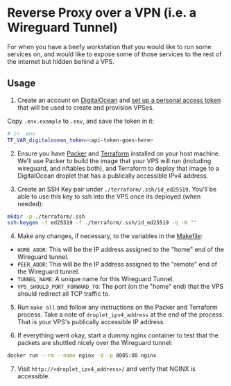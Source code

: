 # Reverse Proxy over a VPN (i.e. a Wireguard Tunnel)

For when you have a beefy workstation that you would like to run some services on, and would like to expose some of those services to the rest of the internet but hidden behind a VPS.

## Usage

1. Create an account on [DigitalOcean](https://cloud.digitalocean.com) and [set up a personal access token](https://cloud.digitalocean.com/account/api/tokens) that will be used to create and provision VPSes.
  
Copy `.env.example` to `.env`, and save the token in it:
```sh
# in .env
TF_VAR_digitalocean_token=<api-token-goes-here>
```

2. Ensure you have [Packer](https://developer.hashicorp.com/packer) and [Terraform](https://developer.hashicorp.com/terraform) installed on your host machine. We'll use Packer to build the image that your VPS will run (including wireguard, and nftables both), and Terraform to deploy that image to a DigitalOcean droplet that has a publically accessible IPv4 address.

3. Create an SSH Key pair under `./terraform/.ssh/id_ed25519`. You'll be able to use this key to ssh into the VPS once its deployed (when needed):

```sh
mkdir -p ./terraform/.ssh
ssh-keygen -t ed25519 -f ./terraform/.ssh/id_ed25519 -q -N ""
```

4. Make any changes, if necessary, to the variables in the [Makefile](./Makefile):

- `HOME_ADDR`: This will be the IP address assigned to the "home" end of the Wireguard tunnel.
- `PEER_ADDR`: This will be the IP address assigned to the "remote" end of the Wireguard tunnel.
- `TUNNEL_NAME`: A unique name for this Wireguard Tunnel.
- `VPS_SHOULD_PORT_FORWARD_TO`: The port (on the "home" end) that the VPS should redirect all TCP traffic to.

5. Run `make all` and follow any instructions on the Packer and Terraform process. Take a note of `droplet_ipv4_address` at the end of the process. That is your VPS's publically accessible IP address.
   
6. If everything went okay, start a dummy nginx container to test that the packets are shuttled nicely over the Wireguard tunnel:

```sh
docker run --rm --name nginx -d -p 8005:80 nginx
```

7. Visit `http://<droplet_ipv4_address>/` and verify that NGINX is accessible.
